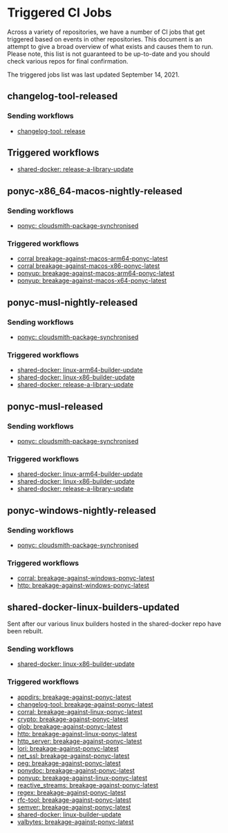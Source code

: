 # Triggered CI Jobs

Across a variety of repositories, we have a number of CI jobs that get triggered based on events in other repositories. This document is an attempt to give a broad overview of what exists and causes them to run. Please note, this list is not guaranteed to be up-to-date and you should check various repos for final confirmation.

The triggered jobs list was last updated September 14, 2021.

<!-- markdownlint-disable -->

## changelog-tool-released

### Sending workflows

- [changelog-tool: release](https://github.com/ponylang/changelog-tool/blob/main/.github/workflows/release.yml)

## Triggered workflows

- [shared-docker: release-a-library-update](https://github.com/ponylang/shared-docker/blob/main/.github/workflows/release-a-library-update.yml)

## ponyc-x86_64-macos-nightly-released

### Sending workflows

- [ponyc: cloudsmith-package-synchronised](https://github.com/ponylang/ponyc/blob/main/.github/workflows/cloudsmith-package-sychronised.yml)

### Triggered workflows

- [corral breakage-against-macos-arm64-ponyc-latest](https://github.com/ponylang/corral/blob/main/.github/workflows/breakage-against-macos-arm64-ponyc-latest.yml)
- [corral breakage-against-macos-x86-ponyc-latest](https://github.com/ponylang/corral/blob/main/.github/workflows/breakage-against-macos-x86-ponyc-latest.yml)
- [ponyup: breakage-against-macos-arm64-ponyc-latest](https://github.com/ponylang/ponyup/blob/main/.github/workflows/breakage-against-macos-arm64-ponyc-latest.yml)
- [ponyup: breakage-against-macos-x64-ponyc-latest](https://github.com/ponylang/ponyup/blob/main/.github/workflows/breakage-against-macos-x86-ponyc-latest.yml)

## ponyc-musl-nightly-released

### Sending workflows

- [ponyc: cloudsmith-package-synchronised](https://github.com/ponylang/ponyc/blob/main/.github/workflows/cloudsmith-package-sychronised.yml)

### Triggered workflows

- [shared-docker: linux-arm64-builder-update](https://github.com/ponylang/shared-docker/blob/main/.github/workflows/linux-arm64-builder-update.yml)
- [shared-docker: linux-x86-builder-update](https://github.com/ponylang/shared-docker/blob/main/.github/workflows/linux-x86-builder-update.yml)
- [shared-docker: release-a-library-update](https://github.com/ponylang/shared-docker/blob/main/.github/workflows/release-a-library-update.yml)

## ponyc-musl-released

### Sending workflows

- [ponyc: cloudsmith-package-synchronised](https://github.com/ponylang/ponyc/blob/main/.github/workflows/cloudsmith-package-sychronised.yml)

### Triggered workflows

- [shared-docker: linux-arm64-builder-update](https://github.com/ponylang/shared-docker/blob/main/.github/workflows/linux-arm64-builder-update.yml)
- [shared-docker: linux-x86-builder-update](https://github.com/ponylang/shared-docker/blob/main/.github/workflows/linux-x86-builder-update.yml)
- [shared-docker: release-a-library-update](https://github.com/ponylang/shared-docker/blob/main/.github/workflows/release-a-library-update.yml)

## ponyc-windows-nightly-released

### Sending workflows

- [ponyc: cloudsmith-package-synchronised](https://github.com/ponylang/ponyc/blob/main/.github/workflows/cloudsmith-package-sychronised.yml)

### Triggered workflows

- [corral: breakage-against-windows-ponyc-latest](https://github.com/ponylang/corral/blob/main/.github/workflows/breakage-against-windows-ponyc-latest.yml)
- [http: breakage-against-windows-ponyc-latest](https://github.com/ponylang/http/blob/main/.github/workflows/breakage-against-windows-ponyc-latest.yml)

## shared-docker-linux-builders-updated

Sent after our various linux builders hosted in the shared-docker repo have been rebuilt.

### Sending workflows

- [shared-docker: linux-x86-builder-update](https://github.com/ponylang/shared-docker/blob/main/.github/workflows/linux-x86-builder-update.yml)

### Triggered workflows

- [appdirs: breakage-against-ponyc-latest](https://github.com/ponylang/appdirs/blob/main/.github/workflows/breakage-against-ponyc-latest.yml)
- [changelog-tool: breakage-against-ponyc-latest](https://github.com/ponylang/changelog-tool/blob/main/.github/workflows/breakage-against-ponyc-latest.yml)
- [corral: breakage-against-linux-ponyc-latest](https://github.com/ponylang/corral/blob/main/.github/workflows/breakage-against-linux-ponyc-latest.yml)
- [crypto: breakage-against-ponyc-latest](https://github.com/ponylang/crypto/blob/main/.github/workflows/breakage-against-ponyc-latest.yml)
- [glob: breakage-against-ponyc-latest](https://github.com/ponylang/glob/blob/main/.github/workflows/breakage-against-ponyc-latest.yml)
- [http: breakage-against-linux-ponyc-latest](https://github.com/ponylang/http/blob/main/.github/workflows/breakage-against-linux-ponyc-latest.yml)
- [http_server: breakage-against-ponyc-latest](https://github.com/ponylang/http_server/blob/main/.github/workflows/breakage-against-ponyc-latest.yml)
- [lori: breakage-against-ponyc-latest](https://github.com/ponylang/lori/blob/main/.github/workflows/breakage-against-ponyc-latest.yml)
- [net_ssl: breakage-against-ponyc-latest](https://github.com/ponylang/net_ssl/blob/main/.github/workflows/breakage-against-ponyc-latest.yml)
- [peg: breakage-against-ponyc-latest](https://github.com/ponylang/peg/blob/main/.github/workflows/breakage-against-ponyc-latest.yml)
- [ponydoc: breakage-against-ponyc-latest](https://github.com/ponylang/ponydoc/blob/main/.github/workflows/breakage-against-ponyc-latest.yml)
- [ponyup: breakage-against-linux-ponyc-latest](https://github.com/ponylang/ponyup/blob/main/.github/workflows/breakage-against-linux-ponyc-latest.yml)
- [reactive_streams: breakage-against-ponyc-latest](https://github.com/ponylang/reactive_streams/blob/main/.github/workflows/breakage-against-ponyc-latest.yml)
- [regex: breakage-against-ponyc-latest](https://github.com/ponylang/regex/blob/main/.github/workflows/breakage-against-ponyc-latest.yml)
- [rfc-tool: breakage-against-ponyc-latest](https://github.com/ponylang/rfc-tool/blob/main/.github/workflows/breakage-against-ponyc-latest.yml)
- [semver: breakage-against-ponyc-latest](https://github.com/ponylang/semver/blob/main/.github/workflows/breakage-against-ponyc-latest.yml)
- [shared-docker: linux-builder-update](https://github.com/ponylang/shared-docker/blob/main/.github/workflows/linux-builder-update.yml)
- [valbytes: breakage-against-ponyc-latest](https://github.com/ponylang/valbytes/blob/main/.github/workflows/breakage-against-ponyc-latest.yml)

<!-- markdownlint-restore -->
